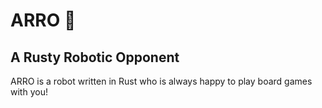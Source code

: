 # ARRO :robot:

## A Rusty Robotic Opponent

ARRO is a robot written in Rust who is always happy to play board games with you!
